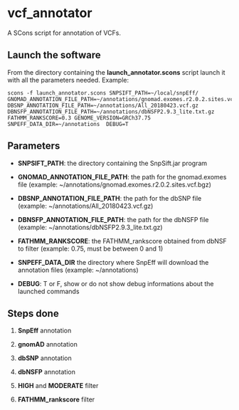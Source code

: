 # vcf_annotator

A SCons script for annotation of VCFs.

## Launch the software

From the directory containing the **launch_annotator.scons** script launch it with all the parameters needed.
Example:

```
scons -f launch_annotator.scons SNPSIFT_PATH=~/local/snpEff/ GNOMAD_ANNOTATION_FILE_PATH=~/annotations/gnomad.exomes.r2.0.2.sites.vcf.bgz DBSNP_ANNOTATION_FILE_PATH=~/annotations/All_20180423.vcf.gz DBNSFP_ANNOTATION_FILE_PATH=~/annotations/dbNSFP2.9.3_lite.txt.gz   FATHMM_RANKSCORE=0.3 GENOME_VERSION=GRCh37.75 SNPEFF_DATA_DIR=~/annotations  DEBUG=T
```

## Parameters

- **SNPSIFT_PATH**: the directory containing the SnpSift.jar program

- **GNOMAD_ANNOTATION_FILE_PATH**: the path for the gnomad.exomes file (example: ~/annotations/gnomad.exomes.r2.0.2.sites.vcf.bgz)

- **DBSNP_ANNOTATION_FILE_PATH**: the path for the dbSNP file (example: ~/annotations/All_20180423.vcf.gz)

- **DBNSFP_ANNOTATION_FILE_PATH**: the path for the dbNSFP file (example: ~/annotations/dbNSFP2.9.3_lite.txt.gz)

- **FATHMM_RANKSCORE**: the FATHMM_rankscore obtained from dbNSF to filter (example: 0.75, must be between 0 and 1)

- **SNPEFF_DATA_DIR** the directory where SnpEff will download the annotation files (example: ~/annotations)

- **DEBUG**: T or F, show or do not show debug informations about the launched commands



## Steps done

1. **SnpEff** annotation 

2. **gnomAD** annotation

3. **dbSNP** annotation

4. **dbNSFP** annotation

5. **HIGH** and **MODERATE** filter

6. **FATHMM_rankscore** filter
